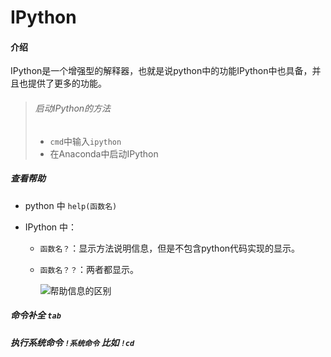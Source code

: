  

# IPython

#### 介绍

​		IPython是一个增强型的解释器，也就是说python中的功能IPython中也具备，并且也提供了更多的功能。

> ###### 启动IPython的方法
>
> - `cmd`中输入`ipython`
> - 在Anaconda中启动IPython

##### 查看帮助 

- python 中 `help(函数名)`

- IPython 中：

  - `函数名？`：显示方法说明信息，但是不包含python代码实现的显示。

  - `函数名？？`：两者都显示。

    ![帮助信息的区别](https://img-blog.csdnimg.cn/20190716165953884.png?x-oss-process=image/watermark,type_ZmFuZ3poZW5naGVpdGk,shadow_10,text_aHR0cHM6Ly9ibG9nLmNzZG4ubmV0L3dlaXhpbl80MjAxODY3MQ==,size_16,color_FFFFFF,t_70)

##### 命令补全    `tab`

##### 执行系统命令   `!系统命令`  比如 `!cd`

